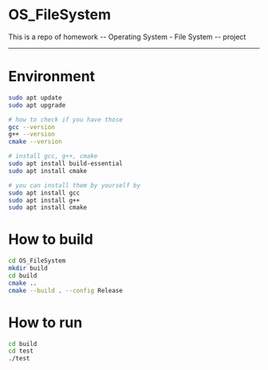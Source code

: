 # OS_FileSystem

This is a repo of homework -- Operating System - File System -- project

---

# Environment
```bash
sudo apt update
sudo apt upgrade

# how to check if you have those
gcc --version
g++ --version
cmake --version

# install gcc, g++, cmake
sudo apt install build-essential
sudo apt install cmake

# you can install them by yourself by
sudo apt install gcc
sudo apt install g++
sudo apt install cmake
```

# How to build
```bash
cd OS_FileSystem
mkdir build
cd build
cmake ..
cmake --build . --config Release
```

# How to run
```bash
cd build
cd test
./test
```